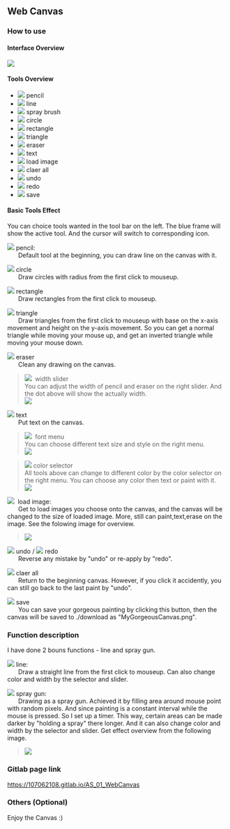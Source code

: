 ## Web Canvas

### How to use 
#### Interface Overview
![](https://i.imgur.com/8OZDEnI.png)


#### Tools Overview
- ![](https://i.imgur.com/6I3N6Ur.png)&nbsp;pencil
- ![](https://i.imgur.com/Z6dV561.png)&nbsp;line
- ![](https://i.imgur.com/hEAPf9z.png)&nbsp;spray brush
- ![](https://i.imgur.com/vNoQiEs.png)&nbsp;circle
- ![](https://i.imgur.com/tbqkZVv.png)&nbsp;rectangle
- ![](https://i.imgur.com/4qOkKxG.png)&nbsp;triangle
- ![](https://i.imgur.com/YkKuYOJ.png)&nbsp;eraser
- ![](https://i.imgur.com/yWyz6EL.png)&nbsp;text
- ![](https://i.imgur.com/VblGnik.png)&nbsp;load image
- ![](https://i.imgur.com/ROwvU4Q.png)&nbsp;claer all
- ![](https://i.imgur.com/urpooDH.png)&nbsp;undo
- ![](https://i.imgur.com/9lNPCDf.png)&nbsp;redo
- ![](https://i.imgur.com/9WNKuF6.png)&nbsp;save


#### Basic Tools Effect
You can choice tools wanted in the tool bar on the left. The blue frame will show the active tool. And the cursor will switch to corresponding icon.

![](https://i.imgur.com/P7RJFSV.png)&nbsp;pencil:  
&emsp;&ensp; Default tool at the beginning, you can draw line on the canvas with it.


![](https://i.imgur.com/YMSyza6.png)&nbsp;circle  
&emsp;&ensp; Draw circles with radius from the first click to mouseup.

![](https://i.imgur.com/ROVh4Yx.png)&nbsp;rectangle  
&emsp;&ensp; Draw rectangles from the first click to mouseup.

![](https://i.imgur.com/A5M6JGE.png)&nbsp;triangle  
&emsp;&ensp; Draw triangles from the first click to mouseup with base on the x-axis movement and height on the y-axis movement. So you can get a normal triangle while moving your mouse up, and get an inverted triangle while moving your mouse down.

![](https://i.imgur.com/gcCH2fn.png)&nbsp;eraser  
&emsp;&ensp; Clean any drawing on the canvas.
> ![](https://i.imgur.com/HYFNZfU.png)&nbsp; width slider  
>  You can adjust the width of pencil and eraser on the right slider. And the dot above will show the actually width.  
> ![](https://i.imgur.com/6N8nHmF.png)


![](https://i.imgur.com/um1VbRo.png)&nbsp;text  
&emsp;&ensp; Put text on the canvas. 
> ![](https://i.imgur.com/9DNib0t.png)&nbsp; font menu  
>  You can choose different text size and style on the right menu.  
> ![](https://i.imgur.com/QAPFNX1.png)


> ![](https://i.imgur.com/0Dh6Kes.png)&nbsp;color selector  
>  All tools above can change to different color by the color selector on the right menu. You can choose any color then text or paint with it.  
> ![](https://i.imgur.com/xy44lk8.png)

![](https://i.imgur.com/tg1Pa2F.png)&nbsp; load image:  
&emsp;&ensp; Get to load images you choose onto the canvas, and the canvas will be changed to the size of loaded image. More, still can paint,text,erase on the image. See the folowing image for overview.
> ![](https://i.imgur.com/6lLFXRK.png)


![](https://i.imgur.com/HPk7dVy.png)&nbsp;undo  / ![](https://i.imgur.com/nBgmBWQ.png)&nbsp;redo  
&emsp;&ensp; Reverse any mistake by "undo" or re-apply by "redo".

![](https://i.imgur.com/3x3jfcv.png)&nbsp;claer all  
&emsp;&ensp; Return to the beginning canvas. However, if you click it accidently, you can still go back to the last paint by "undo".

![](https://i.imgur.com/jWwlC9n.png)&nbsp;save  
&emsp;&ensp; You can save your gorgeous painting by clicking this button, then the canvas will be saved to ./download as "MyGorgeousCanvas.png".


### Function description
I have done 2 bouns functions -  line and spray gun.  

![](https://i.imgur.com/EYwywmp.png)&nbsp;line:  
&emsp;&ensp; Draw a straight line from the first click to mouseup. Can also change color and width by the selector and slider.

![](https://i.imgur.com/m6dCpEf.png)&nbsp;spray gun:  
&emsp;&ensp; Drawing as a spray gun. Achieved it by filling area around mouse point with random pixels. And since painting is a constant interval while the mouse is pressed. So I set up a timer. This way, certain areas can be made darker by "holding a spray" there longer. And it can also change color and width by the selector and slider. Get effect overview from the following image.  
> ![](https://i.imgur.com/CTsiTt1.png)


### Gitlab page link

https://107062108.gitlab.io/AS_01_WebCanvas

### Others (Optional)

Enjoy the Canvas :)

<style>
table th{
    width: 100%;
}
</style>
